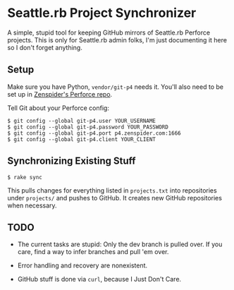# Seattle.rb Project Synchronizer

A simple, stupid tool for keeping GitHub mirrors of Seattle.rb
Perforce projects. This is only for Seattle.rb admin folks, I'm just
documenting it here so I don't forget anything.

## Setup

Make sure you have Python, `vendor/git-p4` needs it. You'll also need
to be set up in [Zenspider's Perforce repo][p4].

[p4]: http://zenspider.com/ZSS/Process/Perforce.html

Tell Git about your Perforce config:

    $ git config --global git-p4.user YOUR_USERNAME
    $ git config --global git-p4.password YOUR_PASSWORD
    $ git config --global git-p4.port p4.zenspider.com:1666
    $ git config --global git-p4.client YOUR_CLIENT

## Synchronizing Existing Stuff

    $ rake sync

This pulls changes for everything listed in `projects.txt` into
repositories under `projects/` and pushes to GitHub. It creates new
GitHub repositories when necessary.

## TODO

  * The current tasks are stupid: Only the dev branch is pulled
    over. If you care, find a way to infer branches and pull 'em over.

  * Error handling and recovery are nonexistent.

  * GitHub stuff is done via `curl`, because I Just Don't Care.
